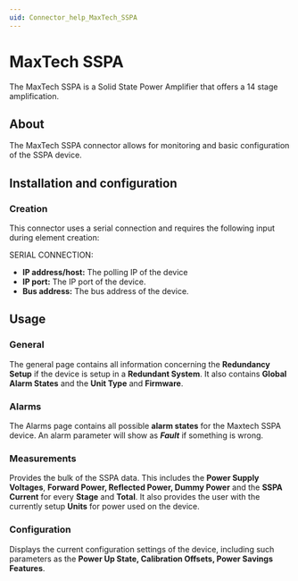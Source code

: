 ```yaml
---
uid: Connector_help_MaxTech_SSPA
---
```


# MaxTech SSPA

The MaxTech SSPA is a Solid State Power Amplifier that offers a 14 stage amplification.

## About

The MaxTech SSPA connector allows for monitoring and basic configuration of the SSPA device.

## Installation and configuration

### Creation

This connector uses a serial connection and requires the following input during element creation:

SERIAL CONNECTION:

- **IP address/host:** The polling IP of the device
- **IP port:** The IP port of the device.
- **Bus address:** The bus address of the device.

## Usage

### General

The general page contains all information concerning the **Redundancy Setup** if the device is setup in a **Redundant System**. It also contains **Global Alarm States** and the **Unit Type** and **Firmware**.

### Alarms

The Alarms page contains all possible **alarm states** for the Maxtech SSPA device. An alarm parameter will show as ***Fault*** if something is wrong.

### Measurements

Provides the bulk of the SSPA data. This includes the **Power Supply Voltages**, **Forward Power, Reflected Power, Dummy Power** and the **SSPA Current** for every **Stage** and **Total**. It also provides the user with the currently setup **Units** for power used on the device.

### Configuration

Displays the current configuration settings of the device, including such parameters as the **Power Up State, Calibration Offsets, Power Savings Features**.
